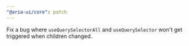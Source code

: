 ```yaml
---
"@aria-ui/core": patch
---
```


Fix a bug where `useQuerySelectorAll` and `useQuerySelector` won't get triggered when children changed.
